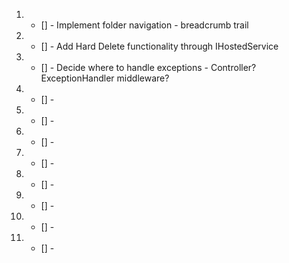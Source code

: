 1.  - [] - Implement folder navigation - breadcrumb trail
2.  - [] - Add Hard Delete functionality through IHostedService
3.  - [] - Decide where to handle exceptions - Controller? ExceptionHandler middleware?
4.  - [] -
5.  - [] -
6.  - [] -
7.  - [] -
8.  - [] -
9.  - [] -
10. - [] -
11. - [] -

